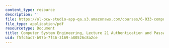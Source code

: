 ```yaml
---
content_type: resource
description: ''
file: https://ol-ocw-studio-app-qa.s3.amazonaws.com/courses/6-033-computer-system-engineering-spring-2018/f5fc5ac7b97b7f463169a80526c8a2ce_MIT6_033S18lec21.pdf
file_type: application/pdf
resourcetype: Document
title: Computer System Engineering, Lecture 21 Authentication and Passwords
uid: f5fc5ac7-b97b-7f46-3169-a80526c8a2ce
---
```

